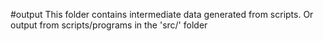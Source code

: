 #output
This folder contains intermediate data generated from scripts.
Or output from scripts/programs in the 'src/' folder
